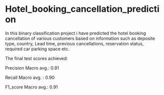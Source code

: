 # Hotel_booking_cancellation_prediction

In this binary classification project i have predicted the hotel booking cancellation of various customers based on information such as deposite type, country, Lead time, previous cancellations, reservation status, required car parking space etc.

The final test scores achieved:


Precision Macro avg.: 0.91

Recall Macro avg. : 0.90

F1_score Macro avg.: 0.91
